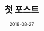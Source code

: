 ---
layout: archive
title: "첫 포스트"
date: 2018-08-27
excerpt: "binaryGap"
project: true
tags: [codility, iterations]
comments: true
---